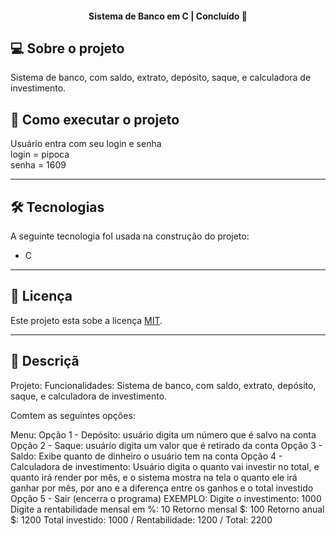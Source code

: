 <h4 align="center"> 
	  Sistema de Banco em C | Concluído 🚀 
</h4>

## 💻 Sobre o projeto

Sistema de banco, com saldo, extrato, depósito, saque, e calculadora de investimento.


## 🚀 Como executar o projeto

Usuário entra com seu login e senha<br>
	login = pipoca <br> 
   	senha = 1609
    
---

## 🛠 Tecnologias

A seguinte tecnologia foI usada na construção do projeto:
- C
  
---

## 📝 Licença

Este projeto esta sobe a licença [MIT](./LICENSE).

---

## 📝 Descriçã

Projeto:
Funcionalidades: Sistema de banco, com saldo, extrato, depósito, saque, e calculadora de investimento.

Comtem as seguintes opções: 

Menu:
Opção 1 - Depósito: usuário digita um número que é salvo na conta
Opção 2 - Saque: usuário digita um valor que é retirado da conta
Opção 3 - Saldo: Exibe quanto de dinheiro o usuário tem na conta
Opção 4 - Calculadora de investimento: Usuário digita o quanto vai investir no total, e quanto irá render por mês, e o sistema mostra na tela o quanto ele irá ganhar por mês, por ano e a diferença entre os ganhos e o total investido 
Opção 5 - Sair (encerra o programa)
   EXEMPLO:
       Digite o investimento: 1000
       Digite a rentabilidade mensal em %: 10
       Retorno mensal $: 100
       Retorno anual $: 1200
       Total investido: 1000 / Rentabilidade: 1200 / Total: 2200
